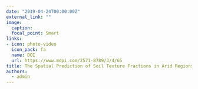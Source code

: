 ```yaml
---
date: "2019-04-24T00:00:00Z"
external_link: ""
image:
  caption: 
  focal_point: Smart
links:
- icon: photo-video
  icon_pack: fa
  name: DOI
  url: https://www.mdpi.com/2571-8789/3/4/65
title: The Spatial Prediction of Soil Texture Fractions in Arid Regions
authors: 
  - admin
---
```

